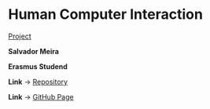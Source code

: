 <h1> Human Computer Interaction </h1>

<p><a href="https://github.com/Sdacm/D3js-US-educational-attainment">Project</a></p>

<b>
<p>Salvador Meira</p>
<p>Erasmus Studend</p>
</b>
<p><b>Link</b> -> <a href="https://github.com/Sdacm/hci/tree/erasmus/projects">Repository</a></p>
<p><b>Link</b> -> <a href="https://sdacm.github.io/D3js-US-educational-attainment/">GitHub Page</a></p>
